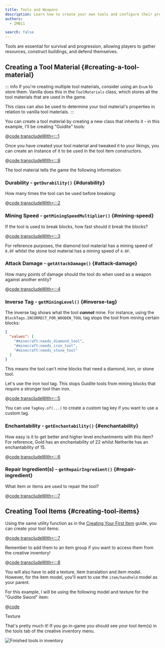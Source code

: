 ```yaml
---
title: Tools and Weapons
description: Learn how to create your own tools and configure their properties.
authors:
  - IMB11

search: false
---
```


Tools are essential for survival and progression, allowing players to gather resources, construct buildings, and defend themselves.

## Creating a Tool Material {#creating-a-tool-material}

::: info
If you're creating multiple tool materials, consider using an `Enum` to store them. Vanilla does this in the `ToolMaterials` class, which stores all the tool materials that are used in the game.

This class can also be used to determine your tool material's properties in relation to vanilla tool materials.
:::

You can create a tool material by creating a new class that inherits it - in this example, I'll be creating "Guidite" tools:

@[code transcludeWith=:::1](@/reference/1.21/src/main/java/com/example/docs/item/tool/GuiditeMaterial.java)

Once you have created your tool material and tweaked it to your likings, you can create an instance of it to be used in the tool item constructors.

@[code transcludeWith=:::8](@/reference/1.21/src/main/java/com/example/docs/item/tool/GuiditeMaterial.java)

The tool material tells the game the following information:

### Durability - `getDurability()` {#durability}

How many times the tool can be used before breaking:

@[code transcludeWith=:::2](@/reference/1.21/src/main/java/com/example/docs/item/tool/GuiditeMaterial.java)

### Mining Speed - `getMiningSpeedMultiplier()` {#mining-speed}

If the tool is used to break blocks, how fast should it break the blocks?

@[code transcludeWith=:::3](@/reference/1.21/src/main/java/com/example/docs/item/tool/GuiditeMaterial.java)

For reference purposes, the diamond tool material has a mining speed of `8.0F` whilst the stone tool material has a mining speed of `4.0F`.

### Attack Damage - `getAttackDamage()` {#attack-damage}

How many points of damage should the tool do when used as a weapon against another entity?

@[code transcludeWith=:::4](@/reference/1.21/src/main/java/com/example/docs/item/tool/GuiditeMaterial.java)

### Inverse Tag - `getMiningLevel()` {#inverse-tag}

The inverse tag shows what the tool _**cannot**_ mine. For instance, using the `BlockTags.INCORRECT_FOR_WOODEN_TOOL` tag stops the tool from mining certain blocks:

```json
{
  "values": [
    "#minecraft:needs_diamond_tool",
    "#minecraft:needs_iron_tool",
    "#minecraft:needs_stone_tool"
  ]
}
```

This means the tool can't mine blocks that need a diamond, iron, or stone tool.

Let's use the iron tool tag. This stops Guidite tools from mining blocks that require a stronger tool than iron.

@[code transcludeWith=:::5](@/reference/1.21/src/main/java/com/example/docs/item/tool/GuiditeMaterial.java)

You can use `TagKey.of(...)` to create a custom tag key if you want to use a custom tag.

### Enchantability - `getEnchantability()` {#enchantability}

How easy is it to get better and higher level enchantments with this item? For reference, Gold has an enchantability of 22 whilst Netherite has an enchantability of 15.

@[code transcludeWith=:::6](@/reference/1.21/src/main/java/com/example/docs/item/tool/GuiditeMaterial.java)

### Repair Ingredient(s) - `getRepairIngredient()` {#repair-ingredient}

What item or items are used to repair the tool?

@[code transcludeWith=:::7](@/reference/1.21/src/main/java/com/example/docs/item/tool/GuiditeMaterial.java)

## Creating Tool Items {#creating-tool-items}

Using the same utility function as in the [Creating Your First Item](./first-item) guide, you can create your tool items:

@[code transcludeWith=:::7](@/reference/1.21/src/main/java/com/example/docs/item/ModItems.java)

Remember to add them to an item group if you want to access them from the creative inventory!

@[code transcludeWith=:::8](@/reference/1.21/src/main/java/com/example/docs/item/ModItems.java)

You will also have to add a texture, item translation and item model. However, for the item model, you'll want to use the `item/handheld` model as your parent.

For this example, I will be using the following model and texture for the "Guidite Sword" item:

@[code](@/reference/1.21/src/main/resources/assets/example-mod/models/item/guidite_sword.json)

<DownloadEntry visualURL="/assets/develop/items/tools_0.png" downloadURL="/assets/develop/items/tools_0_small.png">Texture</DownloadEntry>

That's pretty much it! If you go in-game you should see your tool item(s) in the tools tab of the creative inventory menu.

![Finished tools in inventory](/assets/develop/items/tools_1.png)
